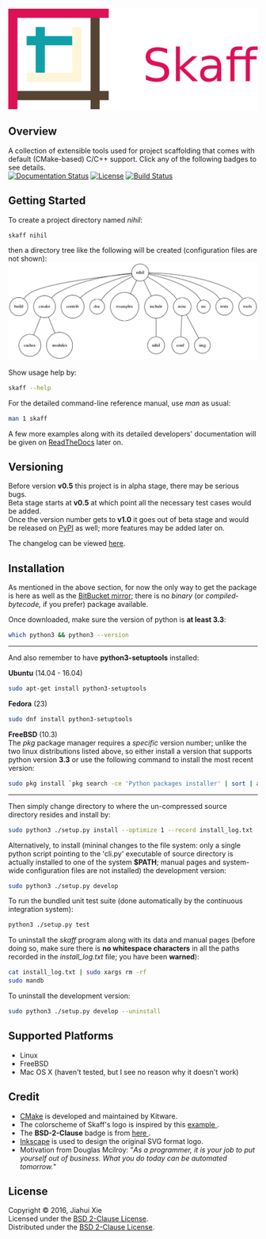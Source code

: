 ![skaff](img/banner.png)

## Overview
A collection of extensible tools used for project scaffolding that comes with
default (CMake-based) C/C++ support.
Click any of the following badges to see details.  
[![Documentation Status](
https://readthedocs.org/projects/skaff/badge/?version=latest)](
http://skaff.readthedocs.io/en/latest/?badge=latest)
[![License](
https://img.shields.io/badge/license-BSD%202--Clause-blue.svg)](
http://opensource.org/licenses/BSD-2-Clause)
[![Build Status](
https://semaphoreci.com/api/v1/jhxie/skaff/branches/master/badge.svg)](
https://semaphoreci.com/jhxie/skaff)

## Getting Started
To create a project directory named *nihil*:
```bash
skaff nihil
```
then a directory tree like the following will be created
(configuration files are not shown):  
![tree](doc/source/img/output_tree.png)  

Show usage help by:
```bash
skaff --help
```

For the detailed command-line reference manual, use *man* as usual:
```bash
man 1 skaff
```

A few more examples along with its detailed developers' documentation will be
given on [ReadTheDocs](http://skaff.readthedocs.io/en/latest/) later on.

## Versioning
Before version **v0.5** this project is in alpha stage, there may be serious
bugs.  
Beta stage starts at **v0.5** at which point all the necessary test cases would
be added.  
Once the version number gets to **v1.0** it goes out of beta stage and would
be released on [PyPI](https://pypi.python.org/pypi) as well; more features may
be added later on.

The changelog can be viewed [here](CHANGELOG.md).

## Installation
As mentioned in the above section, for now the only way to get the package is
here as well as the [BitBucket mirror](https://bitbucket.org/jhxie/skaff);
there is no *binary* (or *compiled-bytecode,* if you prefer) package available.

Once downloaded, make sure the version of python is **at least 3.3**:
```bash
which python3 && python3 --version
```

-------------------------------------------------------------------------------

And also remember to have **python3-setuptools** installed:

**Ubuntu** (14.04 - 16.04)
```bash
sudo apt-get install python3-setuptools
```

**Fedora** (23)
```bash
sudo dnf install python3-setuptools
```

**FreeBSD** (10.3)  
The *pkg* package manager requires a *specific* version number; unlike the two
linux distributions listed above, so either install a version that supports
python version **3.3** or use the following command to install the most
recent version:
```bash
sudo pkg install `pkg search -ce 'Python packages installer' | sort | awk 'END{print $1}'`
```

-------------------------------------------------------------------------------

Then simply change directory to where the un-compressed source directory
resides and install by:
```bash
sudo python3 ./setup.py install --optimize 1 --record install_log.txt
```

Alternatively, to install (mininal changes to the file system: only a
single python script pointing to the 'cli.py' executable of source directory
is actually installed to one of the system **$PATH**; manual pages and
system-wide configuration files are not installed) the development version:
```bash
sudo python3 ./setup.py develop
```

To run the bundled unit test suite (done automatically by
the continuous
integration system):
```bash
python3 ./setup.py test
```

To uninstall the *skaff* program along with its data and manual pages (before
doing so, make sure there is **no whitespace characters** in all the paths
recorded in the *install_log.txt* file; you have been **warned**):
```bash
cat install_log.txt | sudo xargs rm -rf
sudo mandb
```

To uninstall the development version:
```bash
sudo python3 ./setup.py develop --uninstall
```

## Supported Platforms
* Linux
* FreeBSD
* Mac OS X (haven't tested, but I see no reason why it doesn't work)

## Credit
* [CMake](https://cmake.org) is developed and maintained by Kitware.
* The colorscheme of Skaff's logo is inspired by this
[example
](http://i34.photobucket.com/albums/d142/JanetB0601/ColorComboChallenge72.jpg).
* The **BSD-2-Clause** badge is from [here
](https://github.com/demhydraz/badge-collection).
* [Inkscape](https://inkscape.org/) is used to design the original SVG format
logo.
* Motivation from Douglas Mcilroy: "*As a programmer, it is your job to put
yourself out of business. What you do today can be automated tomorrow.*"

## License
Copyright © 2016, Jiahui Xie  
Licensed under the [BSD 2-Clause License][BSD2].  
Distributed under the [BSD 2-Clause License][BSD2].

[BSD2]: https://opensource.org/licenses/BSD-2-Clause
